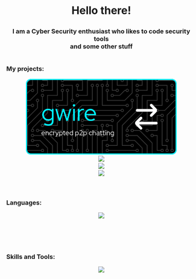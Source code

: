 # **<p align="center">Hello there!</p>**
<h3 align="center">I am a Cyber Security enthusiast who likes to code security tools <br> and some other stuff</h3>

<!--
#
<h3 align="left">Skills and languages:</h3>
<p align="center">
  <a href="https://skillicons.dev">
    <img src="https://skillicons.dev/icons?i=golang,python,html,css,js,vscode,vim,git,github,linux,docker&perline=5" />
  </a>
</p>
-->

#
<!--
<h3>Stats:</h3>


<p align="center">
  <a href="https://github.com/adzsx">
    <img width="500px" src="https://github-readme-stats.vercel.app/api?username=adzsx&show_icons=true&theme=transparent&hide_border=true"/>
  </a>

  <a href="https://github.com/adzsx">
    <img width="250px" src="https://github-readme-stats.vercel.app/api/top-langs/?username=adzsx&langs_count=5&hide_border=true&theme=transparent" />
  </a>
  
  <a href="https://github.com/adzsx">
    <img width="750px" src="http://github-profile-summary-cards.vercel.app/api/cards/profile-details?username=adzsx&theme=transparent" />
  </a>
  
</p>
-->

<h3 align="left">My projects:</h3>

<p align="center">
  <a href="https://github.com/adzsx/gwire">
    <img src="https://github.com/adzsx/gwire/blob/main/assets/gwire-banner.png" height="200px">
  </a>
<br>
  <a href="https://github.com/adzsx/xcrack">
    <img src="https://github.com/adzsx/XCrack/blob/main/assets/xcrack-banner.png" height="200px">
  </a>
<br>
  <a href="https://github.com/adzsx/WebDuck">
    <img src="https://github.com/adzsx/WebDuck/blob/main/webDuck-header.png" height="200px">
  </a>
<br>
  <a href="https://github.com/adzsx/difugo">
    <img src="https://github.com/adzsx/difugo/blob/main/assets/difugo-banner.png" height="200px">
  </a>

<br>
<br>
<br>
  
</p>
<h3 align="left">Languages:</h3>
<p align="center">
  <a href="https://skillicons.dev">
    <img src="https://skillicons.dev/icons?i=golang,python,js,html,css,bash,powershell" />
  </a>
</p>
<br>
<br>
<br>


<h3 align="left">Skills and Tools:</h3>
<p align="center">
  <a href="https://skillicons.dev">
    <img src="https://skillicons.dev/icons?i=linux,windows,apple,git,docker,fediverse,vim,vscodium,obsidian&perline=3" />
  </a>
</p>

